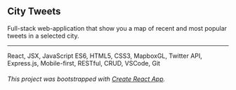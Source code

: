 ## City Tweets

Full-stack web-application that show you a map of recent and most popular tweets in a selected city.

*****
React, JSX, JavaScript ES6, HTML5, CSS3, MapboxGL, Twitter API, Express.js, Mobile-first, RESTful, CRUD, VSCode, Git

###### This project was bootstrapped with [Create React App](https://github.com/facebook/create-react-app).
